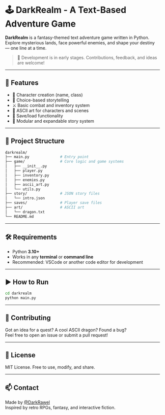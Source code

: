 # 🕹️ DarkRealm - A Text-Based Adventure Game

**DarkRealm** is a fantasy-themed text adventure game written in Python.  
Explore mysterious lands, face powerful enemies, and shape your destiny — one line at a time.

> 🚧 Development is in early stages. Contributions, feedback, and ideas are welcome!

---

## 🚀 Features
- 🧙 Character creation (name, class)
- 📜 Choice-based storytelling
- ⚔️ Basic combat and inventory system
- 🎨 ASCII art for characters and scenes
- 💾 Save/load functionality
- 🧩 Modular and expandable story system

---

## 📁 Project Structure

```bash
darkrealm/
├── main.py              # Entry point
├── game/                # Core logic and game systems
│   ├── __init__.py
│   ├── player.py
│   ├── inventory.py
│   ├── enemies.py
│   ├── ascii_art.py
│   └── utils.py
├── story/               # JSON story files
│   └── intro.json
├── saves/               # Player save files
├── art/                 # ASCII art
│   └── dragon.txt
└── README.md
```

---

## 🛠 Requirements

- Python **3.10+**
- Works in any **terminal** or **command line**
- Recommended: VSCode or another code editor for development

---

## ▶️ How to Run

```bash
cd darkrealm
python main.py
```

---

## 🌱 Contributing

Got an idea for a quest? A cool ASCII dragon? Found a bug?  
Feel free to open an issue or submit a pull request!

---

## 📜 License

MIT License. Free to use, modify, and share.

---

## 📫 Contact

Made by [@DarkRawel](https://github.com/DarkRawel)  
Inspired by retro RPGs, fantasy, and interactive fiction.
